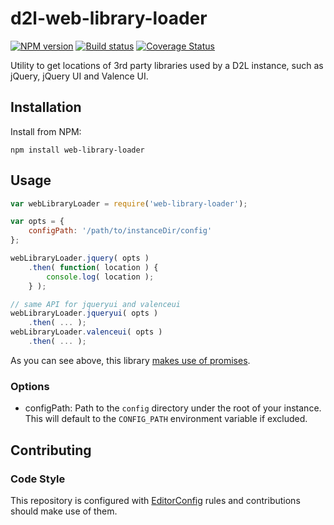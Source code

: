 # d2l-web-library-loader
[![NPM version][npm-image]][npm-url]
[![Build status][ci-image]][ci-url]
[![Coverage Status][coverage-image]][coverage-url]

Utility to get locations of 3rd party libraries used by a D2L instance, such
as jQuery, jQuery UI and Valence UI.

## Installation

Install from NPM:

```shell
npm install web-library-loader
```

## Usage

```javascript
var webLibraryLoader = require('web-library-loader');

var opts = {
	configPath: '/path/to/instanceDir/config'
};

webLibraryLoader.jquery( opts )
	.then( function( location ) {
		console.log( location );
	} );

// same API for jqueryui and valenceui
webLibraryLoader.jqueryui( opts )
	.then( ... );
webLibraryLoader.valenceui( opts )
	.then( ... );
```

As you can see above, this library [makes use of promises](https://www.npmjs.org/package/q).

### Options
* configPath: Path to the `config` directory under the root of your instance.
This will default to the `CONFIG_PATH` environment variable if excluded.

## Contributing

### Code Style

This repository is configured with [EditorConfig](http://editorconfig.org) rules and
contributions should make use of them.

[npm-url]: https://npmjs.org/package/web-library-loader
[npm-image]: https://badge.fury.io/js/web-library-loader.png
[ci-image]: https://travis-ci.org/Desire2Learn-Valence/web-library-loader.svg?branch=master
[ci-url]: https://travis-ci.org/Desire2Learn-Valence/web-library-loader
[coverage-image]: https://coveralls.io/repos/Desire2Learn-Valence/web-library-loader/badge.png?branch=master
[coverage-url]: https://coveralls.io/r/Desire2Learn-Valence/web-library-loader?branch=master
